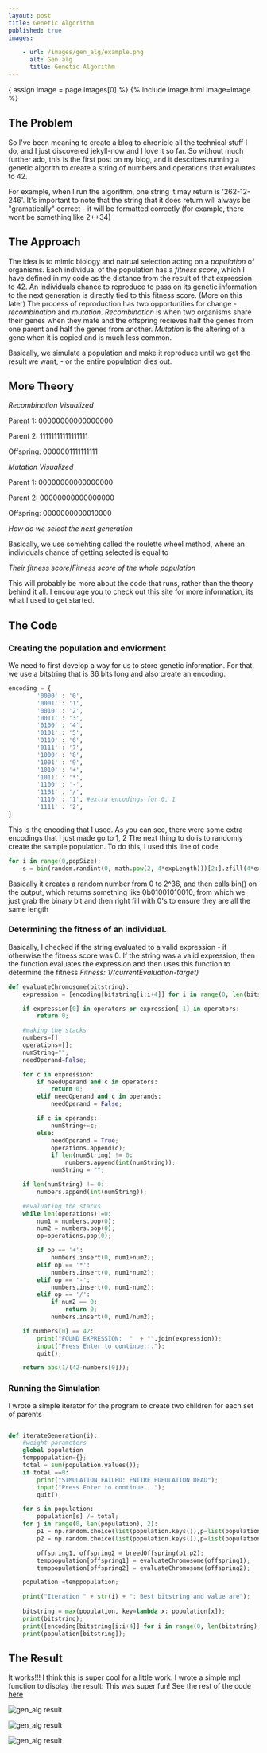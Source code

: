 ```yaml
---
layout: post
title: Genetic Algorithm
published: true
images:

    - url: /images/gen_alg/example.png
      alt: Gen alg
      title: Genetic Algorithm
---
```

{ assign image = page.images[0] %}
{% include image.html image=image %}

## The Problem
So I've been meaning to create a blog to chronicle all the technical stuff I do, and I just discovered jekyll-now and I love it so far. So without much further ado, this is the first post on my blog, and it describes running a genetic algorith to create a string of numbers and operations that evaluates to 42. 

For example, when I run the algorithm, one string it may return is '262-12-246'. It's important to note that the string that it does return will always be "gramatically" correct - it will be formatted correctly (for example, there wont be something like 2++34)

## The Approach

The idea is to mimic biology and natrual selection acting on a _population_ of
organisms. Each individual of the population has a _fitness score_, which I
have defined in my code as the distance from the result of that expression to
42. An individuals chance to reproduce to pass on its genetic information to
    the next generation is directly tied to this fitness score. (More on this
later) The process of reproduction has two opportunities for change -
_recombination_ and _mutation_. _Recombination_ is when two organisms share
their genes when they mate and the offspring recieves half the genes from one
parent and half the genes from another. _Mutation_ is the altering of a gene
when it is copied and is much less common. 

Basically, we simulate a population and make it reproduce until we get the
result we want, - or the entire population dies out.


## More Theory

_Recombination Visualized_

Parent 1: 00000000000000000

Parent 2: 11111111111111111

Offspring: 0000001111111111

_Mutation Visualized_

Parent 1: 00000000000000000

Parent 2: 00000000000000000

Offspring: 0000000000010000

_How do we select the next generation_

Basically, we use somehting called the roulette wheel method, where an individuals chance of getting selected is equal to 

*Their fitness score*/*Fitness score of the whole population*

This will probably be more about the code that runs, rather than the theory
behind it all. I encourage you to check out [this
site](http://www.ai-junkie.com/ga/intro/gat2.html) for more information, its
what I used to get started. 

## The Code

### Creating the population and enviorment

We need to first develop a way for us to store genetic information. For that,
we use a bitstring that is 36 bits long and also create an encoding.

```python
encoding = {
        '0000' : '0',
        '0001' : '1',
        '0010' : '2',
        '0011' : '3',
        '0100' : '4',
        '0101' : '5',
        '0110' : '6',
        '0111' : '7',
        '1000' : '8',
        '1001' : '9',
        '1010' : '+',
        '1011' : '*',
        '1100' : '-',
        '1101' : '/',
        '1110' : '1', #extra encodings for 0, 1
        '1111' : '2',
}
```
This is the encoding that I used. As you can see, there were some extra encodings that I just made go to 1, 2
The next thing to do is to randomly create the sample population. To do this, I used this line of code

```python
for i in range(0,popSize):
    s = bin(random.randint(0, math.pow(2, 4*expLength)))[2:].zfill(4*expLength);
```

Basically it creates a random number from 0 to 2^36, and then calls bin() on the output, which returns something like 0b01001010010, from which we just grab the binary bit and then right fill with 0's to ensure they are all the same length

### Determining the fitness of an individual.

Basically, I checked if the string evaluated to a valid expression - if otherwise the fitness score was 0. 
If the string was a valid expression, then the function evaluates the expression and then uses this function to determine the fitness
*Fitness: 1/(currentEvaluation-target)*

```python
def evaluateChromosome(bitstring):
    expression = [encoding[bitstring[i:i+4]] for i in range(0, len(bitstring), 4)];

    if expression[0] in operators or expression[-1] in operators:
        return 0;

    #making the stacks
    numbers=[];
    operations=[];
    numString="";
    needOperand=False;

    for c in expression:
        if needOperand and c in operators:
            return 0;
        elif needOperand and c in operands:
            needOperand = False;

        if c in operands:
            numString+=c;
        else:
            needOperand = True;
            operations.append(c);
            if len(numString) != 0:
                numbers.append(int(numString));
            numString = "";

    if len(numString) != 0:
        numbers.append(int(numString));

    #evaluating the stacks
    while len(operations)!=0:
        num1 = numbers.pop(0);
        num2 = numbers.pop(0);
        op=operations.pop(0);

        if op == '+':
            numbers.insert(0, num1+num2);
        elif op == '*':
            numbers.insert(0, num1*num2);
        elif op == '-':
            numbers.insert(0, num1-num2);
        elif op == '/':
            if num2 == 0:
                return 0;
            numbers.insert(0, num1/num2);

    if numbers[0] == 42:
        print("FOUND EXPRESSION:  "  + "".join(expression));
        input("Press Enter to continue...");
        quit();

    return abs(1/(42-numbers[0]));
```

### Running the Simulation
I wrote a simple iterator for the program to create two children for each set of parents

```python

def iterateGeneration(i):
    #weight parameters
    global population
    temppopulation={};
    total = sum(population.values());
    if total ==0:
        print("SIMULATION FAILED: ENTIRE POPULATION DEAD");
        input("Press Enter to continue...");
        quit();

    for s in population:
        population[s] /= total;
    for j in range(0, len(population), 2):
        p1 = np.random.choice(list(population.keys()),p=list(population.values()));
        p2 = np.random.choice(list(population.keys()),p=list(population.values()));

        offspring1, offspring2 = breedOffspring(p1,p2);
        temppopulation[offspring1] = evaluateChromosome(offspring1);
        temppopulation[offspring2] = evaluateChromosome(offspring2);

    population =temppopulation;

    print("Iteration " + str(i) + ": Best bitstring and value are");
    
    bitstring = max(population, key=lambda x: population[x]);
    print(bitstring);
    print([encoding[bitstring[i:i+4]] for i in range(0, len(bitstring), 4)]);
    print(population[bitstring]);
```

## The Result
It works!!! I think this is super cool for a little work. I wrote a simple mpl function to display the result:
This was super fun! See the rest of the code [here](https://github.com/jcaip/gen_alg)

![gen_alg result](https://jcaip.github.io/images/gen_alg/example1.png "Sample solution success")

![gen_alg result](https://jcaip.github.io/images/gen_alg/example.png "Sample solution failure")

![gen_alg result](https://jcaip.github.io/images/gen_alg/example2.png "Sample solution success")
